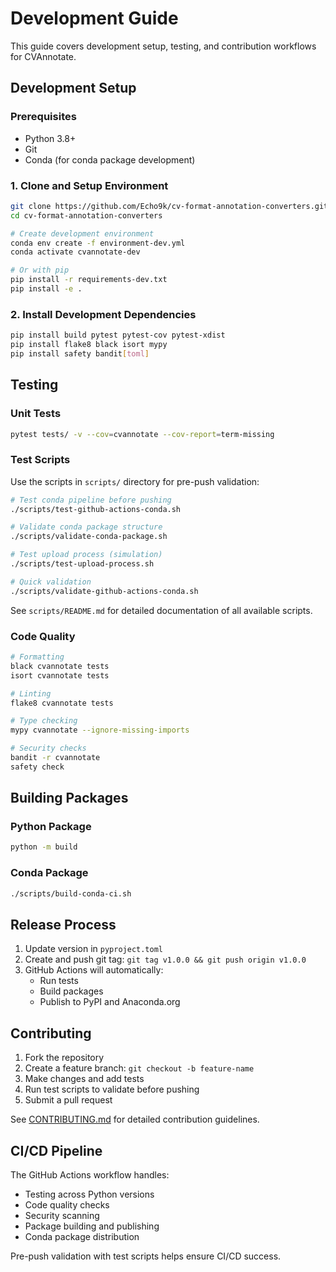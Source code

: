 # Development Guide

This guide covers development setup, testing, and contribution workflows for CVAnnotate.

## Development Setup

### Prerequisites
- Python 3.8+ 
- Git
- Conda (for conda package development)

### 1. Clone and Setup Environment

```bash
git clone https://github.com/Echo9k/cv-format-annotation-converters.git
cd cv-format-annotation-converters

# Create development environment
conda env create -f environment-dev.yml
conda activate cvannotate-dev

# Or with pip
pip install -r requirements-dev.txt
pip install -e .
```

### 2. Install Development Dependencies

```bash
pip install build pytest pytest-cov pytest-xdist
pip install flake8 black isort mypy
pip install safety bandit[toml]
```

## Testing

### Unit Tests
```bash
pytest tests/ -v --cov=cvannotate --cov-report=term-missing
```

### Test Scripts
Use the scripts in `scripts/` directory for pre-push validation:

```bash
# Test conda pipeline before pushing
./scripts/test-github-actions-conda.sh

# Validate conda package structure  
./scripts/validate-conda-package.sh

# Test upload process (simulation)
./scripts/test-upload-process.sh

# Quick validation
./scripts/validate-github-actions-conda.sh
```

See `scripts/README.md` for detailed documentation of all available scripts.

### Code Quality
```bash
# Formatting
black cvannotate tests
isort cvannotate tests

# Linting
flake8 cvannotate tests

# Type checking
mypy cvannotate --ignore-missing-imports

# Security checks
bandit -r cvannotate
safety check
```

## Building Packages

### Python Package
```bash
python -m build
```

### Conda Package
```bash
./scripts/build-conda-ci.sh
```

## Release Process

1. Update version in `pyproject.toml`
2. Create and push git tag: `git tag v1.0.0 && git push origin v1.0.0`
3. GitHub Actions will automatically:
   - Run tests
   - Build packages
   - Publish to PyPI and Anaconda.org

## Contributing

1. Fork the repository
2. Create a feature branch: `git checkout -b feature-name`
3. Make changes and add tests
4. Run test scripts to validate before pushing
5. Submit a pull request

See [CONTRIBUTING.md](CONTRIBUTING.md) for detailed contribution guidelines.

## CI/CD Pipeline

The GitHub Actions workflow handles:
- Testing across Python versions
- Code quality checks
- Security scanning
- Package building and publishing
- Conda package distribution

Pre-push validation with test scripts helps ensure CI/CD success.
